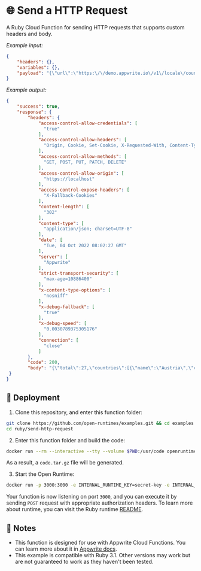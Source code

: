 # 🌐 Send a HTTP Request

A Ruby Cloud Function for sending HTTP requests that supports custom headers and body.

_Example input:_

```json
{
    "headers": {},
    "variables": {},
    "payload": "{\"url\":\"https:\/\/demo.appwrite.io\/v1\/locale\/countries\/eu\",\"method\":\"GET\",\"headers\":{\"x-client-version\":\"1.0.0\"},\"body\":\"\"}"
}
```

_Example output:_

```json
{
    "success": true,
    "response": {
        "headers": {
            "access-control-allow-credentials": [
              "true"
            ],
            "access-control-allow-headers": [
              "Origin, Cookie, Set-Cookie, X-Requested-With, Content-Type, Access-Control-Allow-Origin, Access-Control-Request-Headers, Accept, X-Appwrite-Project, X-Appwrite-Key, X-Appwrite-Locale, X-Appwrite-Mode, X-Appwrite-JWT, X-Appwrite-Response-Format, X-SDK-Version, X-SDK-Name, X-SDK-Language, X-SDK-Platform, X-Appwrite-ID, Content-Range, Range, Cache-Control, Expires, Pragma"
            ],
            "access-control-allow-methods": [
              "GET, POST, PUT, PATCH, DELETE"
            ],
            "access-control-allow-origin": [
              "https://localhost"
            ],
            "access-control-expose-headers": [
              "X-Fallback-Cookies"
            ],
            "content-length": [
              "302"
            ],
            "content-type": [
              "application/json; charset=UTF-8"
            ],
            "date": [
              "Tue, 04 Oct 2022 08:02:27 GMT"
            ],
            "server": [
              "Appwrite"
            ],
            "strict-transport-security": [
              "max-age=10886400"
            ],
            "x-content-type-options": [
              "nosniff"
            ],
            "x-debug-fallback": [
              "true"
            ],
            "x-debug-speed": [
              "0.0030789375305176"
            ],
            "connection": [
              "close"
            ]
        },
        "code": 200,
        "body": "{\"total\":27,\"countries\":[{\"name\":\"Austria\",\"code\":\"AT\"},{\"name\":\"Belgium\",\"code\":\"BE\"},{\"name\":\"Bulgaria\",\"code\":\"BG\"},{\"name\":\"Croatia\",\"code\":\"HR\"},{\"name\":\"Cyprus\",\"code\":\"CY\"},{\"name\":\"Czechia\",\"code\":\"CZ\"},{\"name\":\"Denmark\",\"code\":\"DK\"},{\"name\":\"Estonia\",\"code\":\"EE\"},{\"name\":\"Finland\",\"code\":\"FI\"},{\"name\":\"France\",\"code\":\"FR\"},{\"name\":\"Germany\",\"code\":\"DE\"},{\"name\":\"Greece\",\"code\":\"GR\"},{\"name\":\"Hungary\",\"code\":\"HU\"},{\"name\":\"Ireland\",\"code\":\"IE\"},{\"name\":\"Italy\",\"code\":\"IT\"},{\"name\":\"Latvia\",\"code\":\"LV\"},{\"name\":\"Lithuania\",\"code\":\"LT\"},{\"name\":\"Luxembourg\",\"code\":\"LU\"},{\"name\":\"Malta\",\"code\":\"MT\"},{\"name\":\"Netherlands\",\"code\":\"NL\"},{\"name\":\"Poland\",\"code\":\"PL\"},{\"name\":\"Portugal\",\"code\":\"PT\"},{\"name\":\"Romania\",\"code\":\"RO\"},{\"name\":\"Slovakia\",\"code\":\"SK\"},{\"name\":\"Slovenia\",\"code\":\"SI\"},{\"name\":\"Spain\",\"code\":\"ES\"},{\"name\":\"Sweden\",\"code\":\"SE\"}]}"
 }
}
```

## 🚀 Deployment

1. Clone this repository, and enter this function folder:

```bash
git clone https://github.com/open-runtimes/examples.git && cd examples
cd ruby/send-http-request
```

2. Enter this function folder and build the code:

```bash
docker run --rm --interactive --tty --volume $PWD:/usr/code openruntimes/ruby:3.1 sh /usr/local/src/build.sh
```

As a result, a `code.tar.gz` file will be generated.

3. Start the Open Runtime:

```bash
docker run -p 3000:3000 -e INTERNAL_RUNTIME_KEY=secret-key -e INTERNAL_RUNTIME_ENTRYPOINT=index.rb --rm --interactive --tty --volume $PWD/code.tar.gz:/tmp/code.tar.gz:ro openruntimes/ruby:3.1 sh /usr/local/src/start.sh
```

Your function is now listening on port `3000`, and you can execute it by sending `POST` request with appropriate authorization headers. To learn more about runtime, you can visit the Ruby runtime [README](https://github.com/open-runtimes/open-runtimes/tree/main/runtimes/ruby-3.1).

## 📝 Notes

- This function is designed for use with Appwrite Cloud Functions. You can learn more about it in [Appwrite docs](https://appwrite.io/docs/functions).
- This example is compatible with Ruby 3.1. Other versions may work but are not guaranteed to work as they haven't been tested.
